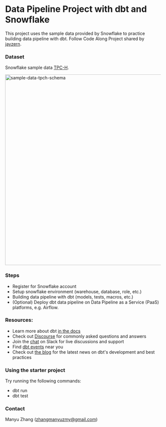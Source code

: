 # Data Pipeline Project with dbt and Snowflake
This project uses the sample data provided by Snowflake to practice building data pipeline with dbt. Follow Code Along Project shared by [jayzern](https://www.youtube.com/@jayzern).

### Dataset
Snowflake sample data [TPC-H](https://docs.snowflake.com/en/user-guide/sample-data-tpch).


<img width="615" alt="sample-data-tpch-schema" src="https://github.com/manyuzhang1996/Data-Pipeline-with-dbt-and-Snowflake/assets/111943220/2efd3801-6eb7-4ebd-ba8a-982189d5face">

### Steps
- Register for Snowflake account
- Setup snowflake environment (warehouse, database, role, etc.)
- Building data pipeline with dbt (models, tests, macros, etc.)
- (Optional) Deploy dbt data pipeline on Data Pipeline as a Service (PaaS) platforms, e.g. Airflow.

### Resources:
- Learn more about dbt [in the docs](https://docs.getdbt.com/docs/introduction)
- Check out [Discourse](https://discourse.getdbt.com/) for commonly asked questions and answers
- Join the [chat](https://community.getdbt.com/) on Slack for live discussions and support
- Find [dbt events](https://events.getdbt.com) near you
- Check out [the blog](https://blog.getdbt.com/) for the latest news on dbt's development and best practices

### Using the starter project
Try running the following commands:
- dbt run
- dbt test

### Contact
Manyu Zhang (zhangmanyuzmy@gmail.com)
